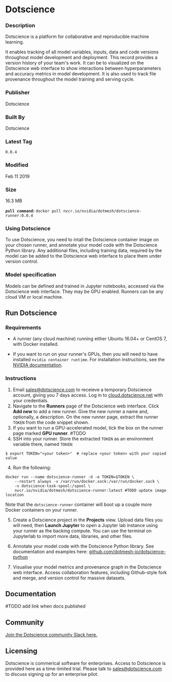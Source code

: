 # Dotscience

### Description
Dotscience is a platform for collaborative and reproducible machine learning. 

It enables tracking of all model variables, inputs, data and code versions throughout model development and deployment. This record provides a version history of your team's work. It can be to visualized on the Dotscience web interface to show interactions between hyperparameters and accuracy metrics in model development. It is also used to track file provenance throughout the model training and serving cycle. 

### Publisher
Dotscience

### Built By
Dotscience

### Latest Tag
`0.0.4`

### Modified
 Feb 11 2019
### Size
 16.3 MB


**`pull command`:** `docker pull nvcr.io/nvidia/dotmesh/dotscience-runner:0.0.4`

### Using Dotscience
To use Dotscience, you need to intall the Dotscience container image on your chosen runner, and annotate your model code with the Dotscience Python library. Any additional files, including training data, required by the model can be added to the Dotscience web interface to place them under version control.

### Model specification
Models can be defined and trained in Jupyter notebooks, accessed via the Dotscience web interface. They may be GPU enabled. Runners can be any cloud VM or local machine.

## Run Dotscience
### Requirements
* A runner (any cloud machine) running either Ubuntu 16.04+ or CentOS 7, with Docker installed.

* If you want to run on your runner's GPUs, then you will need to have installed `nvidia container runtime`. For installation instructions, see the [NVIDIA documentation](https://github.com/NVIDIA/nvidia-container-runtime).


### Instructions

1. Email sales@dotscience.com to receieve a temporary Dotscience account, giving you 7 days access. Log in to [cloud.dotscience.net](https://cloud.dotscience.net) with your credentials.
2. Navigate to the **Runners** page of the Dotscience web interface. Click **Add new** to add a new runner. Give the new runner a name and, optionally, a description. On the new runner page, extract the runner `TOKEN` from the code snippet shown.
3. If you want to run a GPU-accelerated model, tick the box on the runner page marked **GPU runner**. #TODO
3. SSH into your runner. Store the extracted `TOKEN` as an environment variable there, named `TOKEN`:
```
$ export TOKEN="<your token>"  # replace <your token> with your copied value
```
4.  Run the following:

```
docker run --name dotscience-runner -d -e TOKEN=$TOKEN \
    --restart always -v /var/run/docker.sock:/var/run/docker.sock \
    -v dotscience-task-spool:/spool \
    nvcr.io/nvidia/dotmesh/dotscience-runner:latest #TODO update image location
```

Note that the `dotscience-runner` container will boot up a couple more Docker containers on your runner. 

5. Create a Dotscience project in the **Projects** view. Upload data files you will need, then **Launch Jupyter** to open a Jupyter lab instance using your runner as the backing compute. You can use the terminal on Jupyterlab to import more data, libraries, and other files.

6. Annotate your model code with the Dotscience Python library. See documentation and examples here: [github.com/dotmesh-io/dotscience-python](https://github.com/dotmesh-io/dotscience-python)

7. Visualise your model metrics and provenance graph in the Dotscience web interface. Access collaboration features, including Github-style fork and merge, and version control for massive datasets.

## Documentation
#TODO add link when docs published

## Community
[Join the Dotscience community Slack here.](https://dotmesh-community.slack.com/join/shared_invite/enQtMjU0NzczMTQ2MDgxLTM0MGJhNDcxNWQ4ZWE0OWMxMTE4NDg4ZmY5ZDRiMmQyYzIwYTIyMWNiYTIxMWMyMGUzNDI5YTc0N2JiMzg5OGE)

## Licensing
Dotscience is commerical software for enterprises. Access to Dotscience is provided here as a time-limited trial. Please talk to sales@dotscience.com to discuss signing up for an enterprise pilot.
